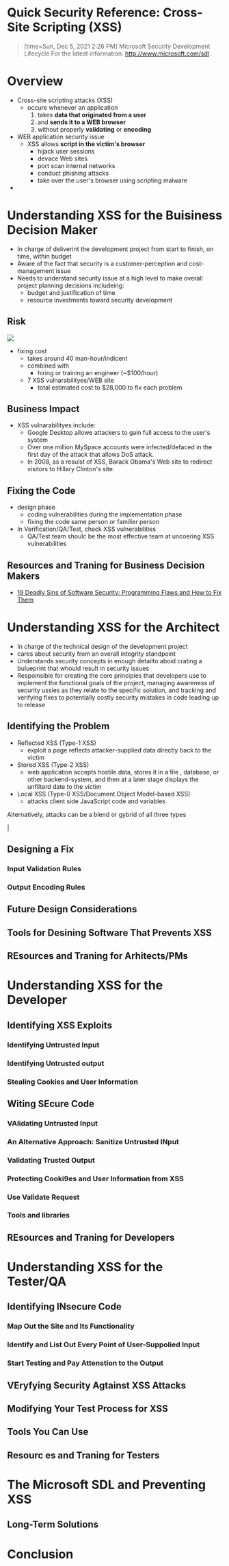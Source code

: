 # Quick Security Reference: Cross-Site Scripting (XSS) 

> [time=Sun, Dec 5, 2021 2:26 PM]
> Microsoft Security Development Lifecycle
> For the latest information: http://www.microsoft.com/sdl.


# Overview
- Cross-site scripting attacks (XSS) 
    - occure whenever an application 
        1. takes **data that originated from a user** 
        2. and **sends it to a WEB browser** 
        3. without properly **validating** or **encoding**
- WEB application security issue
    - XSS allows **script in the victim's browser**
        - hijack user sessions
        - devace Web sites
        - port scan internal networks
        - conduct phishing attacks
        - take over the user's browser using scripting malware
- 

# Understanding XSS for the Buisiness Decision Maker

- In charge of deliverint the development project from start to finish, on time, within budget
- Aware of the fact that security is a customer-perception and cost-management issue
- Needs to understand security issue at a high level to make overall project planning decisions includeing: 
    - budget and justification of time
    - resource investments toward security development

## Risk 

![](https://i.imgur.com/GNnCGyv.png)

- fixing cost
    - takes around 40 man-hour/indicent
    - combined with 
        - hiring or training  an engineer (~$100/hour)
    - 7 XSS vulnarabilityes/WEB site 
        - total estimated cost to $28,000 to fix each problem


## Business Impact
- XSS vulnarabilityes include: 
    - Google Desktop allowe attackers to gain full access to the user's system
    - Over one million MySpace accounts were infected/defaced in the first day of the attack that allows DoS attack.
    - In 2008, as a resulst of XSS, Barack Obama's Web site to redirect visitors to Hillary Clinton's site.

## Fixing the Code
- design phase
    - coding vulnerabilities during the implementation phase
    - fixing the code same person or familier person
- In Verification/QA/Test, check XSS vulnerabilities
    - QA/Test team shoulc be the most effective team at uncoering XSS vulnerabilities


## Resources and Traning for Business Decision Makers
- [19 Deadly Sins of Software Security: Programming Flaws and How to Fix Them](https://www.amazon.com/Deadly-Sins-Software-Security-Programming/dp/0072260858/ref=sr_1_1?ie=UTF8&amp&s=books&amp&qid=1256159028&amp&sr=8-1)


# Understanding XSS for the Architect
- In charge of the technical design of the development project
- cares about security from an overall integrity standpoint
- Understands security concepts in enough detailto aboid crating a bulueprint that whould result in security issues
- Respoinsible for creating the core principles that developers use to implement the functional goals of the project, managing awareness of security ussies as they relate to the specific solution, and tracking and verifying fixes to potentially costly security mistakes in code leading up to release


## Identifying the Problem
- Reflected XSS (Type-1 XSS)
    - exploit a page reflects attacker-supplied data directly back to the victim
- Stored XSS (Type-2 XSS)
    - web application accepts hostile data, stores it in a file , database, or other backend-system, and then at a later stage displays the unfilterd date to the victim
- Local XSS (Type-0 XSS/Document Object Model-based XSS)
    - attacks client side JavaScript code and variables

Alternatively, attacks can be a blend or gybrid of all three types


|

## Designing a Fix
### Input Validation Rules
### Output Encoding Rules
## Future Design Considerations
## Tools for Desining Software That Prevents XSS
## REsources and Traning for Arhitects/PMs

# Understanding XSS for the Developer
## Identifying XSS Exploits
### Identifying Untrusted Input
### Identifying Untrusted output
### Stealing Cookies and User Information
## Witing SEcure Code
### VAlidating Untrusted Input
### An Alternative Approach: Sanitize Untrusted INput
### Validating Trusted Output
### Protecting Cooki9es and User Information from XSS
### Use Validate Request
### Tools and libraries
## REsources and Traning for Developers

# Understanding XSS for the Tester/QA
## Identifying INsecure Code
### Map Out the Site and Its Functionality
### Identify and List Out Every Point of User-Suppolied Input
### Start Testing and Pay Attenstion to the Output
## VEryfying Security Agtainst XSS Attacks
## Modifying Your Test Process for XSS
## Tools You Can Use
## Resourc es and Traning for Testers

# The Microsoft SDL and Preventing XSS
## Long-Term Solutions

# Conclusion



